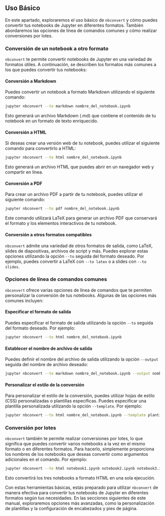 

## Uso Básico

En este apartado, exploraremos el uso básico de `nbconvert` y cómo puedes convertir tus notebooks de Jupyter en diferentes formatos. También abordaremos las opciones de línea de comandos comunes y cómo realizar conversiones por lotes.

### Conversión de un notebook a otro formato

`nbconvert` te permite convertir notebooks de Jupyter en una variedad de formatos útiles. A continuación, se describen los formatos más comunes a los que puedes convertir tus notebooks:

#### Conversión a Markdown

Puedes convertir un notebook a formato Markdown utilizando el siguiente comando:

```bash
jupyter nbconvert --to markdown nombre_del_notebook.ipynb
```

Esto generará un archivo Markdown (.md) que contiene el contenido de tu notebook en un formato de texto enriquecido.

#### Conversión a HTML

Si deseas crear una versión web de tu notebook, puedes utilizar el siguiente comando para convertirlo a HTML:

```bash
jupyter nbconvert --to html nombre_del_notebook.ipynb
```

Esto generará un archivo HTML que puedes abrir en un navegador web y compartir en línea.

#### Conversión a PDF

Para crear un archivo PDF a partir de tu notebook, puedes utilizar el siguiente comando:

```bash
jupyter nbconvert --to pdf nombre_del_notebook.ipynb
```

Este comando utilizará LaTeX para generar un archivo PDF que conservará el formato y los elementos interactivos de tu notebook.

#### Conversión a otros formatos compatibles

`nbconvert` admite una variedad de otros formatos de salida, como LaTeX, slides de diapositivas, archivos de script y más. Puedes explorar estas opciones utilizando la opción `--to` seguida del formato deseado. Por ejemplo, puedes convertir a LaTeX con `--to latex` o a slides con `--to slides`.

### Opciones de línea de comandos comunes

`nbconvert` ofrece varias opciones de línea de comandos que te permiten personalizar la conversión de tus notebooks. Algunas de las opciones más comunes incluyen:

#### Especificar el formato de salida

Puedes especificar el formato de salida utilizando la opción `--to` seguida del formato deseado. Por ejemplo:

```bash
jupyter nbconvert --to html nombre_del_notebook.ipynb
```

#### Establecer el nombre de archivo de salida

Puedes definir el nombre del archivo de salida utilizando la opción `--output` seguida del nombre de archivo deseado:

```bash
jupyter nbconvert --to markdown nombre_del_notebook.ipynb --output nombre_de_salida.md
```

#### Personalizar el estilo de la conversión

Para personalizar el estilo de la conversión, puedes utilizar hojas de estilo (CSS) personalizadas o plantillas específicas. Puedes especificar una plantilla personalizada utilizando la opción `--template`. Por ejemplo:

```bash
jupyter nbconvert --to html nombre_del_notebook.ipynb --template plantilla_personalizada.tpl
```

### Conversión por lotes

`nbconvert` también te permite realizar conversiones por lotes, lo que significa que puedes convertir varios notebooks a la vez en el mismo formato o en diferentes formatos. Para hacerlo, simplemente proporciona los nombres de los notebooks que deseas convertir como argumentos adicionales en el comando. Por ejemplo:

```bash
jupyter nbconvert --to html notebook1.ipynb notebook2.ipynb notebook3.ipynb
```

Esto convertirá los tres notebooks a formato HTML en una sola ejecución.

Con estas herramientas básicas, estás preparado para utilizar `nbconvert` de manera efectiva para convertir tus notebooks de Jupyter en diferentes formatos según tus necesidades. En las secciones siguientes de este manual, exploraremos opciones más avanzadas, como la personalización de plantillas y la configuración de encabezados y pies de página.
